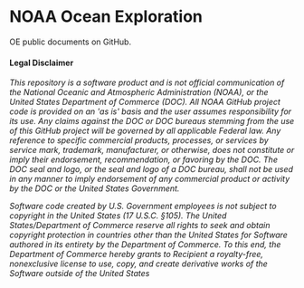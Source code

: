 # NOAA Ocean Exploration
OE public documents on GitHub.

#### Legal Disclaimer
*This repository is a software product and is not official communication of the National Oceanic and Atmospheric Administration (NOAA), or the United States Department of Commerce (DOC).  All NOAA GitHub project code is provided on an 'as is' basis and the user assumes responsibility for its use.  Any claims against the DOC or DOC bureaus stemming from the use of this GitHub project will be governed by all applicable Federal law.  Any reference to specific commercial products, processes, or services by service mark, trademark, manufacturer, or otherwise, does not constitute or imply their endorsement, recommendation, or favoring by the DOC. The DOC seal and logo, or the seal and logo of a DOC bureau, shall not be used in any manner to imply endorsement of any commercial product or activity by the DOC or the United States Government.*

*Software code created by U.S. Government employees is not subject to copyright in the United States (17 U.S.C. §105). The United States/Department of Commerce reserve all rights to seek and obtain copyright protection in countries other than the United States for Software authored in its entirety by the Department of Commerce. To this end, the Department of Commerce hereby grants to Recipient a royalty-free, nonexclusive license to use, copy, and create derivative works of the Software outside of the United States*
